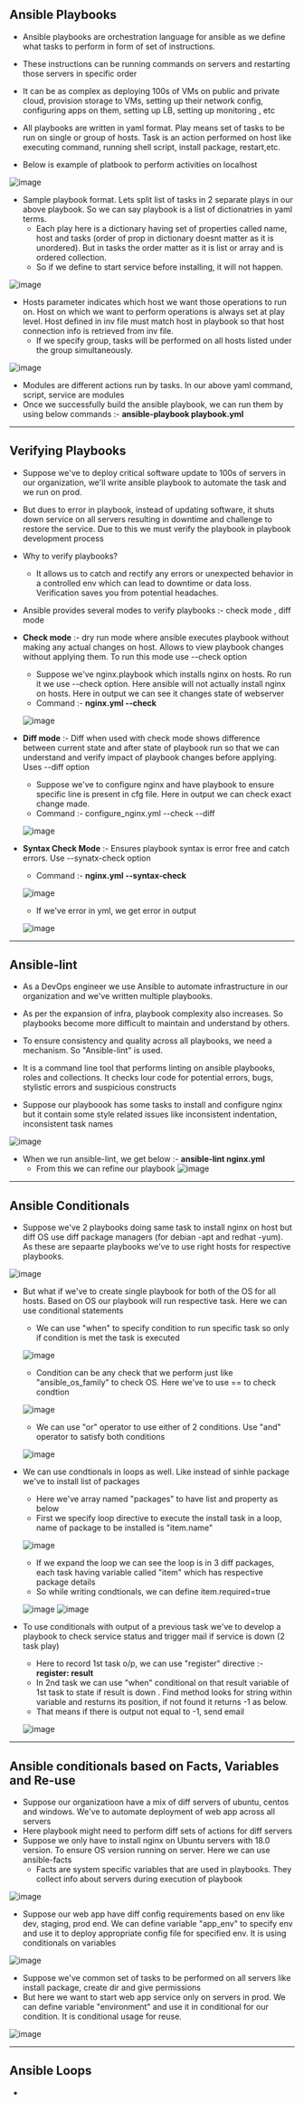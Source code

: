 Ansible Playbooks
-

- Ansible playbooks are orchestration language for ansible as we define what tasks to perform in form of set of instructions.
- These instructions can be running commands on servers and restarting those servers in specific order
- It can be as complex as deploying 100s of VMs on public and private cloud, provision storage to VMs, setting up their network config, configuring apps on them, setting up LB, setting up monitoring , etc

- All playbooks are written in yaml format. Play means set of tasks to be run on single or group of hosts. Task is an action performed on host like executing command, running shell script, install package, restart,etc.

- Below is example of platbook to perform activities on localhost

![image](https://github.com/user-attachments/assets/05648f13-6952-47f8-9e36-73c9e082422d)

- Sample playbook format. Lets split list of tasks in 2 separate plays in our above playbook. So we can say playbook is a list of dictionatries in yaml terms.
  - Each play here is a dictionary having set of properties called name, host and tasks (order of prop in dictionary doesnt matter as it is unordered). But in tasks the order matter as it is list or array and is ordered collection.
  - So if we define to start service before installing, it will not happen. 

![image](https://github.com/user-attachments/assets/64d46c36-5de7-425e-9f01-8388a539678e)

- Hosts parameter indicates which host we want those operations to run on. Host on which we want to perform operations is always set at play level. Host defined in inv file must match host in playbook so that host connection info is retrieved from inv file.
  - If we specify group, tasks will be performed on all hosts listed under the group simultaneously.

![image](https://github.com/user-attachments/assets/a97c2504-ec9f-4cf1-b542-45c48d85996b)

- Modules are different actions run by tasks. In our above yaml command, script, service are modules
- Once we successfully build the ansible playbook, we can run them by using below commands :- **ansible-playbook playbook.yml**

-----------------------------------------------------------------------------------------------------------------------------------------------------------------------------------------------------------------------------------

Verifying Playbooks
-
- Suppose we've to deploy critical software update to 100s of servers in our organization, we'll write ansible playbook to automate the task and we run on prod.
- But dues to error in playbook, instead of updating software, it shuts down service on all servers resulting in downtime and challenge to restore the service. Due to this we must verify the playbook in playbook development process

- Why to verify playbooks?
  - It allows us to catch and rectify any errors or unexpected behavior in a controlled env which can lead to downtime or data loss. Verification saves you from potential headaches.
 
- Ansible provides several modes to verify playbooks :- check mode , diff mode
- **Check mode** :- dry run mode where ansible executes playbook without making any actual changes on host. Allows to view playbook changes without applying them. To run this mode use --check option
  - Suppose we've nginx.playbook which installs nginx on hosts. Ro run it we use --check option. Here ansible will not actually install nginx on hosts. Here in output we can see it changes state of webserver
  - Command :- **nginx.yml --check**

  ![image](https://github.com/user-attachments/assets/25f8a296-60d8-404f-866d-904624b6fcaa)

- **Diff mode** :- Diff when used with check mode shows difference between current state and after state of playbook run so that we can understand and verify impact of playbook changes before applying. Uses --diff option
  - Suppose we've to configure nginx and have playbook to ensure specific line is present in cfg file. Here in output we can check exact change made.
  - Command :- configure_nginx.yml --check --diff

  ![image](https://github.com/user-attachments/assets/55349835-1ea1-4f5b-a892-627c1e8f309c)


- **Syntax Check Mode** :- Ensures playbook syntax is error free and catch errors. Use --synatx-check option
  - Command :- **nginx.yml --syntax-check**
 
  ![image](https://github.com/user-attachments/assets/4ace3fca-a2ec-4a69-a3c3-4773e0cabea4)

  - If we've error in yml, we get error in output

  ![image](https://github.com/user-attachments/assets/013b7a8a-25d5-4a28-a539-db1a77bfaae4)

-----------------------------------------------------------------------------------------------------------------------------------------------------------------------------------------------------------------------------------

Ansible-lint
-
- As a DevOps engineer we use Ansible to automate infrastructure in our organization and we've written multiple playbooks.
- As per the expansion of infra, playbook complexity also increases. So playbooks become more difficult to maintain and understand by others.
- To ensure consistency and quality across all playbooks, we need a mechanism. So "Ansible-lint" is used.

- It is a command line tool that performs linting on ansible playbooks, roles and collections. It checks lour code for potential errors, bugs, stylistic errors and suspicious constructs

- Suppose our playboook has some tasks to install and configure nginx but it contain some style related issues like inconsistent indentation, inconsistent task names

![image](https://github.com/user-attachments/assets/0ed0be70-414f-428b-8dd4-e08290a008f8)  

- When we run ansible-lint, we get below :- **ansible-lint nginx.yml**
  - From this we can refine our playbook
![image](https://github.com/user-attachments/assets/37264f96-c440-41cd-82f8-12d384d6f11c)

-----------------------------------------------------------------------------------------------------------------------------------------------------------------------------------------------------------------------------------
  
Ansible Conditionals
-
- Suppose we've 2 playbooks doing same task to install nginx on host but diff OS use diff package managers (for debian -apt and redhat -yum). As these are sepaarte playbooks we've to use right hosts for respective playbooks.

![image](https://github.com/user-attachments/assets/81ac5f8c-5d45-4c94-bd1c-6a87bef825c7)

- But what if we've to create single playbook for both of the OS for all hosts. Based on OS our playbook will run respective task. Here we can use conditional statements
  - We can use "when" to specify condition to run specific task so only if condition is met the task is executed
 
  ![image](https://github.com/user-attachments/assets/8b321d84-49e3-4675-8e64-06ce252925c8)

  - Condition can be any check that we perform just like "ansible_os_family" to check OS. Here we've to use == to check condtion
 
  ![image](https://github.com/user-attachments/assets/2c979486-1577-4626-bfe9-e76c33885d4c)

  - We can use "or" operator to use either of 2 conditions. Use "and" operator to satisfy both conditions
 
  ![image](https://github.com/user-attachments/assets/11ff0a36-d4b5-4e2c-a3f5-a5d790fe9d7b)

- We can use condtionals in loops as well. Like instead of sinhle package we've to install list of packages
  - Here we've array named "packages" to have list and property as below
  - First we specify loop directive to execute the install task in a loop, name of package to be installed is "item.name"
 
  ![image](https://github.com/user-attachments/assets/d0fc79c3-f0c0-4634-b57b-2ff771979962)

  - If we expand the loop we can see the loop is in 3 diff packages, each task having variable called "item" which has respective package details
  - So while writing condtionals, we can define item.required=true

  ![image](https://github.com/user-attachments/assets/0cc4e375-e24c-4d88-9dae-5393872a107c)
  ![image](https://github.com/user-attachments/assets/0d0d8fe2-642a-4de5-a64f-5e5bafc1949a)

- To use conditionals with output of a previous task we've to develop a playbook to check service status and trigger mail if service is down (2 task play)
  - Here to record 1st task o/p, we can use "register" directive :- **register: result**
  - In 2nd task we can use "when" conditional on that result variable of 1st task to state if result is down . Find method looks for string within variable and resturns its position, if not found it returns -1 as below.
  - That means if there is output not equal to -1, send email
 
  ![image](https://github.com/user-attachments/assets/5383b69e-484d-420c-b79e-140acf3224aa)

-----------------------------------------------------------------------------------------------------------------------------------------------------------------------------------------------------------------------------------

Ansible conditionals based on Facts, Variables and Re-use
-
- Suppose our organizatioon have a mix of diff servers of ubuntu, centos and windows. We've to automate deployment of web app across all servers
- Here playbook might need to perform diff sets of actions for diff servers
- Suppose we only have to install nginx on Ubuntu servers with 18.0 version. To ensure OS version running on server. Here we can use ansible-facts
  - Facts are system specific variables that are used in playbooks. They collect info about servers during execution of playbook
 
![image](https://github.com/user-attachments/assets/51bd6fb9-537c-4c49-a127-887436b939fa)

- Suppose our web app have diff config requirements based on env like dev, staging, prod end. We can define variable "app_env" to specify env and use it to deploy appropriate config file for specified env. It is using conditionals on variables

![image](https://github.com/user-attachments/assets/e4f79df4-e544-45d9-aeb9-b878d19efeef)

- Suppose we've common set of tasks to be performed on all servers like install package, create dir and give permissions
- But here we want to start web app service only on servers in prod. We can define variable "environment" and use it in conditional for our condition. It is conditional usage for reuse.

![image](https://github.com/user-attachments/assets/1f019a5e-a77a-4993-b43f-8d80d6555b76)


-----------------------------------------------------------------------------------------------------------------------------------------------------------------------------------------------------------------------------------

Ansible Loops
-
- 
